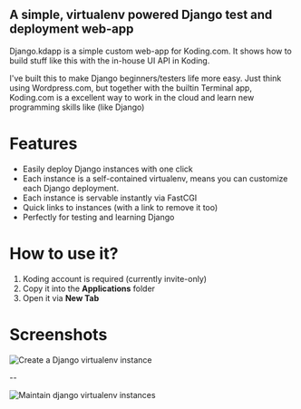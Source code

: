 ## A simple, virtualenv powered Django test and deployment web-app

Django.kdapp is a simple custom web-app for Koding.com. It shows how to build stuff like this with the in-house UI API in Koding.

I've built this to make Django beginners/testers life more easy. Just think using Wordpress.com, but together with the builtin Terminal app, Koding.com is a excellent way to work in the cloud and learn new programming skills like (like Django)

# Features

- Easily deploy Django instances with one click
- Each instance is a self-contained virtualenv, means you can customize each Django deployment.
- Each instance is servable instantly via FastCGI
- Quick links to instances (with a link to remove it too)
- Perfectly for testing and learning Django


# How to use it?

1. Koding account is required (currently invite-only)
2. Copy it into the **Applications** folder
3. Open it via **New Tab**

# Screenshots

![Create a Django virtualenv instance](https://raw.github.com/farslan/Django.kdapp/master/resources/django_kdapp1.png)

--

![Maintain django virtualenv instances](https://raw.github.com/farslan/Django.kdapp/master/resources/django_kdapp2.png)

